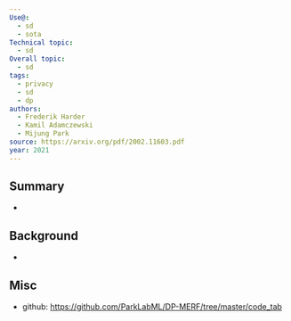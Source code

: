 ```yaml
---
Use@:
  - sd
  - sota
Technical topic:
  - sd
Overall topic:
  - sd
tags:
  - privacy
  - sd
  - dp
authors:
  - Frederik Harder
  - Kamil Adamczewski
  - Mijung Park
source: https://arxiv.org/pdf/2002.11603.pdf
year: 2021
---
```



## Summary
- 
## Background
- 

## Misc
- github: https://github.com/ParkLabML/DP-MERF/tree/master/code_tab